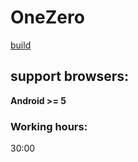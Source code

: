 # OneZero
[build](https://zeroone.bet/)

## support browsers:
**Android >= 5**

### Working hours:
30:00